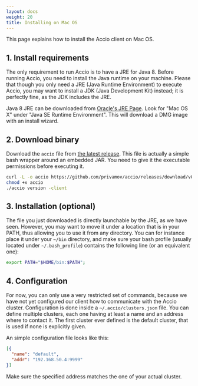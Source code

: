 ```yaml
---
layout: docs
weight: 20
title: Installing on Mac OS
---
```


This page explains how to install the Accio client on Mac OS.

## 1. Install requirements
The only requirement to run Accio is to have a JRE for Java 8.
Before running Accio, you need to install the Java runtime on your machine.
Please that though you only need a JRE (Java Runtime Environment) to execute Accio, you may want to install a JDK (Java Development Kit) instead;
it is perfectly fine, as the JDK includes the JRE.

Java 8 JRE can be downloaded from [Oracle's JRE Page](http://www.oracle.com/technetwork/java/javase/downloads/jre8-downloads-2133155.html).
Look for "Mac OS X" under "Java SE Runtime Environment".
This will download a DMG image with an install wizard.

## 2. Download binary
Download the `accio` file from [the latest release](https://github.com/privamov/accio/releases/latest).
This file is actually a simple bash wrapper around an embedded JAR.
You need to give it the executable permissions before executing it.

```bash
curl -L -o accio https://github.com/privamov/accio/releases/download/v0.6.0/accio
chmod +x accio
./accio version -client
```

## 3. Installation (optional)
The file you just downloaded is directly launchable by the JRE, as we have seen.
However, you may want to move it under a location that is in your PATH, thus allowing you to use it from any directory.
You can for instance place it under your `~/bin` directory, and make sure your bash profile (usually located under `~/.bash_profile`) contains the following line (or an equivalent one):

```bash
export PATH="$HOME/bin:$PATH";
```

## 4. Configuration
For now, you can only use a very restricted set of commands, because we have not yet configured our client how to communicate with the Accio cluster.
Configuration is done inside a `~/.accio/clusters.json` file.
You can define multiple clusters, each one having at least a name and an address where to contact it.
The first cluster ever defined is the default cluster, that is used if none is explicitly given.

An simple configuration file looks like this:

```json
[{
  "name": "default",
  "addr": "192.168.50.4:9999"
}]
```

Make sure the specified address matches the one of your actual cluster.
